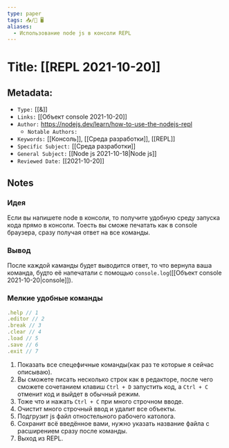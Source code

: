 ```yaml
---
type: paper
tags: 📥️/📜️ 🖥️
aliases:
  - Использование node js в консоли REPL
---
```




# Title: **[[REPL 2021-10-20]]**


## Metadata:

- `Type:` [[&]]
- `Links:` [[Объект console 2021-10-20]]
- `Author:` https://nodejs.dev/learn/how-to-use-the-nodejs-repl
	- `Notable Authors:` 
- `Keywords:` [[Консоль]], [[Среда разработки]], [[REPL]]
- `Specific Subject:` [[Среда разработки]]
- `General Subject:` [[Node js 2021-10-18|Node js]]
- `Reviewed Date:` [[2021-10-20]]


## Notes

### Идея
Если вы напишете node в консоли, то получите удобную среду запуска кода прямо в консоли. Тоесть вы сможе печатать как в console браузера, сразу получая ответ на все команды.

### Вывод
После каждой каманды будет выводится ответ, то что вернула ваша команда, будто её напечатали с помощью `console.log`([[Объект console 2021-10-20|console]]).

### Мелкие удобные команды
```javascript
.help // 1
.editor // 2
.break // 3
.clear // 4
.load // 5
.save // 6
.exit // 7
```
1. Показать все спецефичные команды(как раз те которые я сейчас описываю).
2. Вы сможете писать несколько строк как в редакторе, после чего сможете сочетанием клавиш `Ctrl + D` запустить код, а `Ctrl + C` отменит код и выйдет в обычный режим.
3. Тоже что и нажать `Ctrl + C` при много строчном вводе.
4. Очистит много строчный ввод и удалит все объекты.
5. Подгрузит js файл отностельного рабочего католога.
6. Сохранит всё введённое вами, нужно указать название файла с расширением сразу после команды.
7. Выход из REPL.
